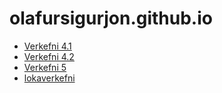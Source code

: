 # olafursigurjon.github.io
* [Verkefni 4.1](verkefni_4/)
* [Verkefni 4.2](verkefni_4/verkefni42.html)
* [Verkefni 5](verkefni5/index.html)
* [lokaverkefni](lokaverkefni)
